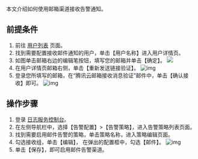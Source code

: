 本文介绍如何使用邮箱渠道接收告警通知。

## 前提条件
1. 前往 [用户列表](https://console.cloud.tencent.com/cam) 页面。
2. 找到需要配置接收邮件通知的用户，单击【用户名称】进入用户详情页。
3. 如图单击邮箱右边的编辑笔按钮，填写您的邮箱并单击【确定】。
![](https://main.qcloudimg.com/raw/4dff0f9e81b6438cbd8f0e044f13d865.png)
4. 在用户详情页邮箱右侧，单击【重新发送链接验证】。
![img](https://main.qcloudimg.com/raw/050ecc04499dc4cd6d447bfab5031dc9.png)
5. 登录您所填写的邮箱，在“腾讯云邮箱接收消息验证”邮件中，单击【确认接收】即可。
![img](https://main.qcloudimg.com/raw/d60ebf97dad7f4cabdb26800638275c3.png)

## 操作步骤

1. 登录 [日志服务控制台](https://console.cloud.tencent.com/cls/monitor/notice/create)。
2. 在左侧导航栏中，选择【告警配置】>【告警策略】，进入告警策略列表页面。
3. 找到需要启用邮件告警的策略，单击策略名称，进入策略编辑页面。
4. 勾选接收组，单击【编辑】， 在弹出的配置框中，勾选【邮件】。
   ![img](https://main.qcloudimg.com/raw/3162e6ac23fc0bce9d90a0c03bdea3e1.png)
5. 单击【保存】，即可启用邮件告警渠道。

